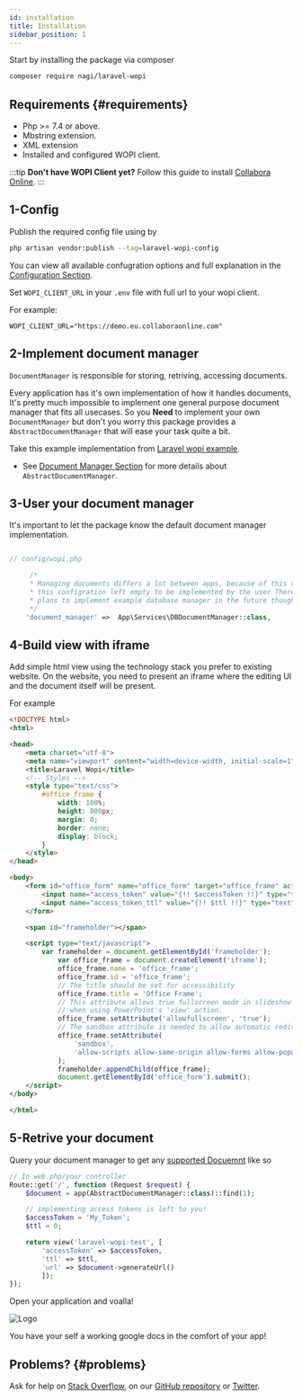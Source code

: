 ```yaml
---
id: installation
title: Installation
sidebar_position: 1
---
```


Start by installing the package via composer

```bash
composer require nagi/laravel-wopi
```

## Requirements {#requirements}

- Php >= 7.4 or above.
- Mbstring extension.
- XML extension
- Installed and configured WOPI client.

:::tip
**Don't have WOPI Client yet?** Follow this guide to install [Collabora Online](https://sdk.collaboraonline.com/docs/installation/CODE_Docker_image.html).
:::

## 1-Config

Publish the required config file using by

```bash
php artisan vendor:publish --tag=laravel-wopi-config
```

You can view all available confugration options and full explanation in the [Configuration Section](configuration.md).

Set `WOPI_CLIENT_URL` in your `.env` file with full url to your wopi client.

For example:

```env
WOPI_CLIENT_URL="https://demo.eu.collaboraonline.com"
```

## 2-Implement document manager

`DocumentManager` is responsible for storing, retriving, accessing documents.

Every application has it's own implementation of how it handles documents, It's pretty much impossible to implement one general purpose document manager that fits all usecases. So you **Need** to implement your own `DocumentManager` but don't you worry this package provides a `AbstractDocumentManager` that will ease your task quite a bit.

Take this example implementation from [Laravel wopi example](https://github.com/nagi1/laravel-wopi-example).

- See [Document Manager Section](document-manager#example-document-manager-implementation) for more details about `AbstractDocumentManager`.

## 3-User your document manager

It's important to let the package know the default document manager implementation.

```php

// config/wopi.php

     /*
     * Managing documents differs a lot between apps, because of this reason
     * this configration left empty to be implemented by the user There's
     * plans to implement example database manager in the future though.
     */
    'document_manager' =>  App\Services\DBDocumentManager::class,

```

## 4-Build view with iframe

Add simple html view using the technology stack you prefer to existing website. On the website, you need to present an iframe where the editing UI and the document itself will be present.

For example

```html
<!DOCTYPE html>
<html>

<head>
    <meta charset="utf-8">
    <meta name="viewport" content="width=device-width, initial-scale=1">
    <title>Laravel Wopi</title>
    <!-- Styles -->
    <style type="text/css">
        #office_frame {
            width: 100%;
            height: 800px;
            margin: 0;
            border: none;
            display: block;
        }
    </style>
</head>

<body>
    <form id="office_form" name="office_form" target="office_frame" action="{!! $url !!}" method="post">
        <input name="access_token" value="{!! $accessToken !!}" type="text" />
        <input name="access_token_ttl" value="{!! $ttl !!}" type="text" />
    </form>

    <span id="frameholder"></span>

    <script type="text/javascript">
        var frameholder = document.getElementById('frameholder');
            var office_frame = document.createElement('iframe');
            office_frame.name = 'office_frame';
            office_frame.id = 'office_frame';
            // The title should be set for accessibility
            office_frame.title = 'Office Frame';
            // This attribute allows true fullscreen mode in slideshow view
            // when using PowerPoint's 'view' action.
            office_frame.setAttribute('allowfullscreen', 'true');
            // The sandbox attribute is needed to allow automatic redirection to the O365 sign-in page in the business user flow
            office_frame.setAttribute(
                'sandbox',
                'allow-scripts allow-same-origin allow-forms allow-popups allow-top-navigation allow-popups-to-escape-sandbox allow-downloads allow-modals'
            );
            frameholder.appendChild(office_frame);
            document.getElementById('office_form').submit();
    </script>
</body>

</html>

```

## 5-Retrive your document

Query your document manager to get any [supported Docuemnt](#) like so

```php
// In web.php/your controller
Route::get('/', function (Request $request) {
    $document = app(AbstractDocumentManager::class)::find(1);

    // implementing access tokens is left to you!
    $accessToken = 'My_Token';
    $ttl = 0;

    return view('laravel-wopi-test', [
        'accessToken' => $accessToken,
        'ttl' => $ttl,
        'url' => $document->generateUrl()
        ]);
});

```

Open your application and voalla!

![Logo](/img/office_docx_app.png)

You have your self a working google docs in the comfort of your app!

## Problems? {#problems}

Ask for help on [Stack Overflow](https://stackoverflow.com/questions/tagged/laravel-wopi), on our [GitHub repository](https://github.com/nagi1/laravel-wopi) or [Twitter](https://twitter.com/nagiworks).
